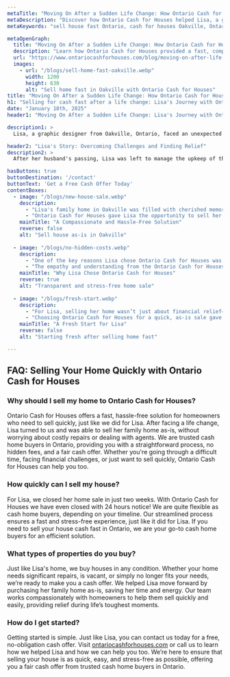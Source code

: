 ```yaml
---
metaTitle: "Moving On After a Sudden Life Change: How Ontario Cash for Houses Helped Lisa Rebuild | Ontario Cash for Houses"
metaDescription: "Discover how Ontario Cash for Houses helped Lisa, a graphic designer from Oakville, Ontario, sell her home quickly and stress-free after a major life change."
metaKeywords: "sell house fast Ontario, cash for houses Oakville, Ontario real estate solutions, sell home as-is, fast home sale Ontario, Ontario Cash for Houses"

metaOpenGraph:
  title: "Moving On After a Sudden Life Change: How Ontario Cash for Houses Helped Lisa Rebuild"
  description: "Learn how Ontario Cash for Houses provided a fast, compassionate solution for Lisa in Oakville, helping her sell her home and start fresh."
  url: "https://www.ontariocashforhouses.com/blog/moving-on-after-life-change"
  images:
    - url: "/blogs/sell-home-fast-oakville.webp"
      width: 1200
      height: 630
      alt: "Sell home fast in Oakville with Ontario Cash for Houses"
title: "Moving On After a Sudden Life Change: How Ontario Cash for Houses Helped Lisa Rebuild"
h1: "Selling for cash fast after a life change: Lisa's Journey with Ontario Cash for Houses"
date: "January 18th, 2025"
header1: "Moving On After a Sudden Life Change: Lisa's Journey with Ontario Cash for Houses"

description1: >
  Lisa, a graphic designer from Oakville, Ontario, faced an unexpected life change that left her needing to sell her family home quickly and stress-free. Discover how Ontario Cash for Houses helped Lisa rebuild her life with a compassionate and efficient home-selling process. Selling her home for cash allowed her to move forward and focus on the next chapter without the hassle of traditional real estate transactions.

header2: "Lisa's Story: Overcoming Challenges and Finding Relief"
description2: >
  After her husband's passing, Lisa was left to manage the upkeep of their large family home in Oakville. The financial strain and constant need for repairs made it impossible for her to keep up. She wanted to downsize but didn’t know where to turn. Traditional home selling seemed like a daunting task, especially when the house needed so many repairs. Ontario Cash for Houses offered the perfect solution, allowing Lisa to sell her home for cash, without the stress or delays that often come with selling the traditional way. 

hasButtons: true
buttonDestination: '/contact'
buttonText: 'Get a Free Cash Offer Today'
contentBoxes:
  - image: "/blogs/new-house-sale.webp"
    description: 
      - "Lisa's family home in Oakville was filled with cherished memories, but the upkeep and financial strain became too much to handle. With the need for repairs, cleaning, and staging out of the question, Lisa was facing a tough situation. She was looking for a fast solution that would allow her to move on without the stress."
      - "Ontario Cash for Houses gave Lisa the opportunity to sell her house as-is, with no repairs or clean-up required. By offering a fair cash price and eliminating all hidden fees, Lisa was able to close the sale within two weeks and use the funds to purchase a smaller, more manageable home closer to her family."
    mainTitle: "A Compassionate and Hassle-Free Solution"
    reverse: false
    alt: "Sell house as-is in Oakville"
    
  - image: "/blogs/no-hidden-costs.webp"
    description: 
      - "One of the key reasons Lisa chose Ontario Cash for Houses was the transparent process. Unlike other real estate solutions, there were no hidden fees, agent commissions, or surprises. Lisa knew exactly what she was getting and felt confident moving forward with a fair cash offer."
      - "The empathy and understanding from the Ontario Cash for Houses team were also standout features. They worked around Lisa’s schedule and made sure the process was as smooth as possible, ensuring she could sell her home quickly and move on without unnecessary delays."
    mainTitle: "Why Lisa Chose Ontario Cash for Houses"
    reverse: true
    alt: "Transparent and stress-free home sale"
    
  - image: "/blogs/fresh-start.webp"
    description: 
      - "For Lisa, selling her home wasn’t just about financial relief—it was about starting over. The home sale allowed her to leave the stress of managing a large property behind and focus on rebuilding her life in a new home that was more suitable for her needs."
      - "Choosing Ontario Cash for Houses for a quick, as-is sale gave Lisa the fresh start she was looking for. Her story demonstrates how selling your home for cash fast can be a solution during challenging life transitions, giving you the freedom to move forward."
    mainTitle: "A Fresh Start for Lisa"
    reverse: false
    alt: "Starting fresh after selling home fast"

---
```


## **FAQ: Selling Your Home Quickly with Ontario Cash for Houses**

### **Why should I sell my home to Ontario Cash for Houses?**
Ontario Cash for Houses offers a fast, hassle-free solution for homeowners who need to sell quickly, just like we did for Lisa. After facing a life change, Lisa turned to us and was able to sell her family home as-is, without worrying about costly repairs or dealing with agents. We are trusted cash home buyers in Ontario, providing you with a straightforward process, no hidden fees, and a fair cash offer. Whether you're going through a difficult time, facing financial challenges, or just want to sell quickly, Ontario Cash for Houses can help you too.

### **How quickly can I sell my house?**
For Lisa, we closed her home sale in just two weeks. With Ontario Cash for Houses we have even closed with 24 hours notice! We are quite flexible as cash home buyers, depending on your timeline. Our streamlined process ensures a fast and stress-free experience, just like it did for Lisa. If you need to sell your house cash fast in Ontario, we are your go-to cash home buyers for an efficient solution.

### **What types of properties do you buy?**
Just like Lisa's home, we buy houses in any condition. Whether your home needs significant repairs, is vacant, or simply no longer fits your needs, we’re ready to make you a cash offer. We helped Lisa move forward by purchasing her family home as-is, saving her time and energy. Our team works compassionately with homeowners to help them sell quickly and easily, providing relief during life’s toughest moments.

### **How do I get started?**
Getting started is simple. Just like Lisa, you can contact us today for a free, no-obligation cash offer. Visit [ontariocashforhouses.com](https://www.ontariocashforhouses.com) or call us to learn how we helped Lisa and how we can help you too. We’re here to ensure that selling your house is as quick, easy, and stress-free as possible, offering you a fair cash offer from trusted cash home buyers in Ontario.

